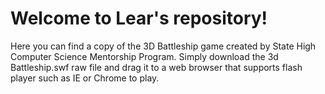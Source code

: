 # Welcome to Lear's repository!

Here you can find a copy of the 3D Battleship game created by State High Computer Science Mentorship Program.
Simply download the 3d Battleship.swf raw file and drag it to a web browser that supports flash player such as IE or Chrome to play.  
